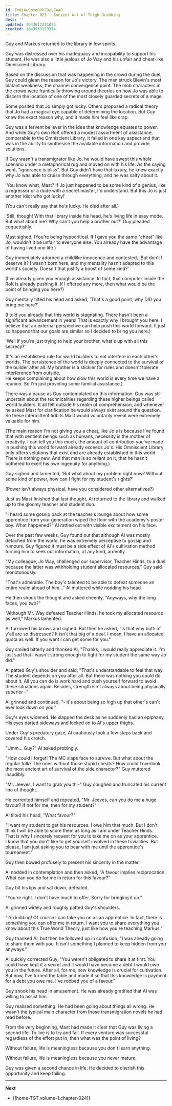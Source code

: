 ```yaml
---
id: TrNjAwSpxqRVk73cuZAA8
title: Chapter 023 - Ancient Art of Thigh-Grabbing
desc: ''
updated: 1643611331025
created: 1643569173314
---
```


Guy and Markus returned to the library in low spirits.

Guy was distressed over his inadequacy and incapability to support his student. He was also a little jealous of Jo Way and his unfair and cheat-like Omniscient Library. 

Based on the discussion that was happening in the crowd during the duel, Guy could glean the reason for Jo's victory. The man struck Blevin's most blatant weakness, the channel convergence point. The mob characters in the crowd were frantically throwing around theories on how Jo was able to discern the location of one of the most closely guarded secrets of a mage.

Some posited that Jo simply got lucky. Others proposed a radical theory that Jo had a magical eye capable of determining the location. But Guy knew the exact reason why, and it made him feel like crap.

Guy was a fervent believer in the idea that knowledge equates to power. And while Guy's own RoK offered a modest assortment of assistance, comparable to the Omniscient Library, it failed in one key aspect and that was in the ability to synthesise the available information and provide solutions.

If Guy wasn't a transmigrator like Jo, he would have swept this whole scenario under a metaphorical rug and moved on with his life. As the saying went, "ignorance is bliss". But Guy didn't have that luxury, he knew exactly why Jo was able to cruise through everything, and he was salty about it. 

'You know what, Mast? If Jo just happened to be some kind of a genius, like a regressor or a dude with a secret master, I'd understand. But this Jo is just another idiot who got lucky!'

(You can't really say that he's lucky. He died after all.)

'Still, though! With that library inside his head, he's living life in easy mode. But what about me? Why can't you help a brother out?' Guy pleaded coquettishly.

Mast sighed, (You're being hypocritical. If I gave you the same "cheat" like Jo, wouldn't it be unfair to everyone else. You already have the advantage of having lived one life.)

Guy immediately adorned a childlike innocence and contested, 'But don't I deserve it? I wasn't born here, and my mentality hasn't adapted to this world's society. Doesn't that justify a boost of some kind?'

(I've already given you enough assistance. In fact, that computer inside the RoK is already pushing it. If I offered any more, then what would be the point of bringing you here?)

Guy mentally tilted his head and asked, 'That's a good point, why DID you bring me here?'

(I told you already that this world is stagnating. There hasn't been a significant advancement in years! That is exactly why I brought you here. I believe that an external perspective can help push this world forward. It just so happens that our goals are similar so I decided to bring you here.)

'Well if you're just trying to help your brother, what's up with all this secrecy?'

(It's an established rule for world builders to not interfere in each other's worlds. The persistence of the world is deeply connected to the survival of the builder after all. My brother is a stickler for rules and doesn't tolerate interference from outside.  
He keeps complaining about how slow this world is every time we have a reunion. So I'm just providing some familial assistance.)

There was a pause as Guy contemplated on this information. Guy was still uncertain about the technicalities regarding these higher beings called world builders. It all felt outside his realm of comprehension, and whenever he asked Mast for clarification he would always skirt around the question. So these intermittent tidbits Mast would voluntarily reveal were extremely valuable for him.

(The main reason I'm not giving you a cheat, like Jo's is because I've found that with sentient beings such as humans, necessity is the mother of creativity. I can tell you this much, the amount of contribution you've made in pushing this world forward already exceeds Jo's. His Omniscient Library only offers solutions that exist and are already established in this world. There is nothing new. And that man is so reliant on it, that he hasn't bothered to exert his own ingenuity for anything.)

Guy sighed and lamented, 'But what about my problem right now? Without some kind of power, how can I fight for my student's rights?'

(Power isn't always physical, have you considered other alternatives?)

Just as Mast finished that last thought, Al returned to the library and walked up to the gloomy teacher and student duo.

"I heard some gossip back at the teacher's lounge about how some apprentice from your generation wiped the floor with the academy's poster boy. What happened?" Al rattled out with visible excitement on his face. 

Over the past few weeks, Guy found out that although Al was mostly detached from the world, he was extremely perceptive to gossip and rumours. Guy figured it must be a side effect of Al's cultivation method forcing him to seek out information, of any kind, ardently.

"My colleague, Jo Way, challenged our supervisor, Teacher Hinds, to a duel because the latter was withholding student allocated resources," Guy said monotonously.

"That's admirable. The boy's talented to be able to defeat someone an entire realm ahead of him..." Al muttered while nodding his head.

He then shook the thought and asked cheerily, "Anyways, why the long faces, you two?"

"Although Mr. Way defeated Teacher Hinds, he took my allocated resource as well," Markus lamented.

Al furrowed his brows and sighed. But then he asked, "Is that why both of y'all are so distressed? It isn't that big of a deal. I mean, I have an allocated quota as well. If you want I can get some for you."

Guy smiled bitterly and thanked Al, "Thanks, I would really appreciate it. I'm just sad that I wasn't strong enough to fight for my student the same way Jo did."

Al patted Guy's shoulder and said, "That's understandable to feel that way. The student depends on you after all. But there was nothing you could do about it. All you can do is work hard and push yourself forward to avoid these situations again. Besides, strength isn't always about being physically superior -"

Al grinned and continued, "- it's about being so high up that other's can't ever look down on you."

Guy's eyes widened. He slapped the desk as he suddenly had an epiphany. His eyes darted sideways and locked on to Al's upper thighs.

Under Guy's predatory gaze, Al cautiously took a few steps back and covered his crotch.

"Umm... Guy?" Al asked probingly.

"How could I forget! The MC slaps face to survive. But what about the regular folk? The ones without those stupid cheats? How could I overlook the most ancient art of survival of the side character?" Guy muttered inaudibly.

"Mr. Jeeves, I want to grab you thi-" Guy coughed and truncated his current line of thought.

He corrected himself and repeated, "Mr. Jeeves, can you do me a huge favour? If not for me, then for my student?"

Al tilted his head, "What favour?"

"I want my student to get his resources. I owe him that much. But I don't think I will be able to score them as long as I am under Teacher Hinds.  
That is why I sincerely request for you to take me on as your apprentice.  
I know that you don't like to get yourself involved in these trivialities. But please, I am just asking you to bear with me until the apprentice's tournament."

Guy then bowed profusely to present his sincerity in the matter.

Al nodded in contemplation and then asked, "A favour implies reciprocation. What can you do for me in return for this favour?"

Guy bit his lips and sat down, defeated.

"You're right. I don't have much to offer. Sorry for bringing it up."

Al grinned widely and roughly patted Guy's shoulders.

"I'm kidding! Of course I can take you on as an apprentice. In fact, there is something you can offer me in return. I want you to share everything you know about this True World Theory, just like how you're teaching Markus."

Guy thanked Al, but then he followed up in confusion, "I was already going to share them with you. It isn't something I planned to keep hidden from you anyways."

Al quickly corrected Guy, "You weren't obligated to share it at first. You could have kept it a secret and it would have become a debt I would owe you in the future. After all, for me, new knowledge is crucial for cultivation. But now, I've turned the table and made it so that this knowledge is payment for a debt you owe me. I've robbed you of a favour."

Guy shook his head in amusement. He was already gratified that Al was willing to assist him.

Guy realised something. He had been going about things all wrong. He wasn't the typical main character from those transmigration novels he had read before. 

From the very beginning, Mast had made it clear that Guy was living a second life. To live is to try and fail. If every venture was successful regardless of the effort put in, then what was the point of living?

Without failure, life is meaningless because you don't learn anything. 

Without failure, life is meaningless because you never mature.

Guy was given a second chance in life. He decided to cherish this opportunity and keep failing.

____

**Next**
* [[home-TGT.volume-1.chapter-024]]